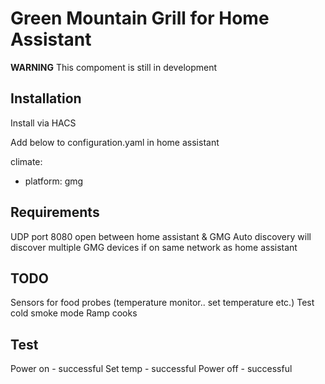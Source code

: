 # Green Mountain Grill for Home Assistant

**WARNING** This compoment is still in development 


## Installation

Install via HACS 

Add below to configuration.yaml in home assistant

climate:
  - platform: gmg

## Requirements 

UDP port 8080 open between home assistant & GMG
Auto discovery will discover multiple GMG devices if on same network as home assistant 

## TODO 

Sensors for food probes (temperature monitor.. set temperature etc.)
Test cold smoke mode 
Ramp cooks

## Test

Power on - successful
Set temp - successful
Power off - successful 